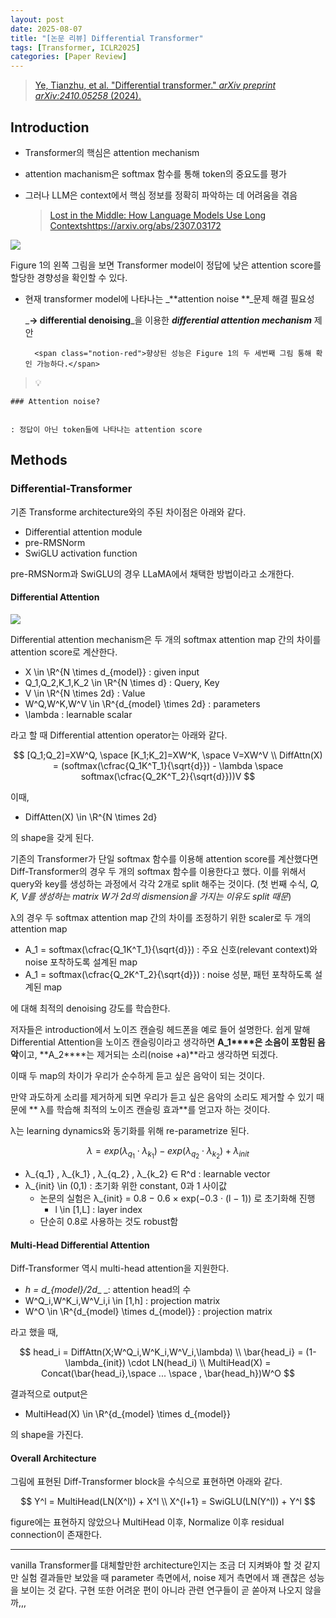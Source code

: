 ```yaml
---
layout: post
date: 2025-08-07
title: "[논문 리뷰] Differential Transformer"
tags: [Transformer, ICLR2025]
categories: [Paper Review]
---
```


> [Ye, Tianzhu, et al. "Differential transformer." ](https://arxiv.org/abs/2410.05258)[_arXiv preprint arXiv:2410.05258_](https://arxiv.org/abs/2410.05258)[ (2024).](https://arxiv.org/abs/2410.05258)



## Introduction

- Transformer의 핵심은 attention mechanism
- attention machanism은 softmax 함수를 통해 token의 중요도를 평가
- 그러나 LLM은 context에서 핵심 정보를 정확히 파악하는 데 어려움을 겪음

	> [Lost in the Middle: How Language Models Use Long Contextshttps://arxiv.org/abs/2307.03172](https://arxiv.org/abs/2307.03172)


![](https://prod-files-secure.s3.us-west-2.amazonaws.com/542b861c-36a8-4051-84e5-8804b6728dba/9083ea56-691a-4752-ae26-47f403431ac8/image.png?X-Amz-Algorithm=AWS4-HMAC-SHA256&X-Amz-Content-Sha256=UNSIGNED-PAYLOAD&X-Amz-Credential=ASIAZI2LB4664G7K6IFB%2F20251002%2Fus-west-2%2Fs3%2Faws4_request&X-Amz-Date=20251002T040056Z&X-Amz-Expires=3600&X-Amz-Security-Token=IQoJb3JpZ2luX2VjEIz%2F%2F%2F%2F%2F%2F%2F%2F%2F%2FwEaCXVzLXdlc3QtMiJHMEUCIQDOdn5f3mSd1GW8rOF4q6fZNP%2FIrDTKH6im2AMKb1GUYwIgahpUzLru1sEq3JKIbtHo3YVEcLF44cMte%2FMjWV8hfKkq%2FwMIJBAAGgw2Mzc0MjMxODM4MDUiDNeMr6REWQndlZGsiCrcA3mxlgSY87xT1wqRbUEt%2BFbSTgPcOpcXFbMpnHMeGN03P9uko8XUs3%2F5PIlFmRcDe%2F7fAyb%2F0FpNCtpkO1ScK45n9kHcFU07JCDCTAuvslET9LXriR8DPPhzcz9HXX87Yb6Z3ddOsjUrZSBFQDpF8AAIOsmwuGuktOPm9XV1N14FeCxa3VDVM7FV%2B5rMK%2FMIwe0MKAvD0BIDSqLxEsWgILwTqthPV4OxvQa6YYT3%2FSBR%2BJvZwoROOEVaKxGkm%2FtwozEeWzOyJ8I04A1BvzMcWweh21O6ys4%2FDx8zLWx2QKCa1BkX0T60%2BHVl4kDvlFkmtfHJ%2F2droOG8jnF54gTMC0AhJ1K9uqLrdM3c7HrRcXg%2FJ7ciJ4hTlN9LGC%2FUljK1nBT5DtJECtqYE1ONJrLUarQ7e428bIC%2BnQbIGK7U1cZMtH9ilNtvF6BWU2ii8DgBmpnAv8EW7GavwLmXy4bdv6kMTPl%2BV2QxOGzeQD6RrK4SCZVQRTPoPPl4qWEh203NpDGYWGpcTDsacHsEadcfpapSt4pVE%2F97nuZCiltZp7P6OYgFTffBhrKCxsBy9yzen50EE5eKjOv7Pc8JMkNxq4eIVh%2B3G3Q0QuXVcsxg5Z4MlbL9jHiBvd2aDQGQMLDe98YGOqUBp%2BpaPiYcr8EyR3uq35QlQbSlvRrctMaVHB6RtKXdeGZ2Whjo3UFUhFetKYu%2F3W7n4c7aKb8khz%2F%2FQZqDKfEMshWMzKNVP5hjekLXDSnB%2Bl2g7pDNkL9y0urBEDFeN7z%2FXlWs46WyGYYzyUw3z24fkqxXIcGjb04zDTRoprxhtnWFf698ClWEvbnB9ybskkVsdgRQdCq3L0v5oiVihGhK6LPeBj9T&X-Amz-Signature=6dfa25d81c148721dddecf1647cf86429e70963d6f6203d6e4dc001e51d2ff88&X-Amz-SignedHeaders=host&x-amz-checksum-mode=ENABLED&x-id=GetObject)


Figure 1의 왼쪽 그림을 보면 Transformer model이 정답에 낮은 attention score를 할당한 경향성을 확인할 수 있다.

- 현재 transformer model에 나타나는 _**attention noise **_문제 해결 필요성

	_**→ differential denoising**_을 이용한 _**differential attention mechanism**_ 제안


		<span class="notion-red">향상된 성능은 Figure 1의 두 세번째 그림 통해 확인 가능하다.</span>


> 💡 


	### Attention noise?


	: 정답이 아닌 token들에 나타나는 attention score



## Methods



### Differential-Transformer


기존 Transforme architecture와의 주된 차이점은 아래와 같다.

- Differential attention module
- pre-RMSNorm
- SwiGLU activation function

pre-RMSNorm과 SwiGLU의 경우 LLaMA에서 채택한 방법이라고 소개한다.



#### Differential Attention


![](https://prod-files-secure.s3.us-west-2.amazonaws.com/542b861c-36a8-4051-84e5-8804b6728dba/116d70b2-1963-4810-9167-f4c7d8a06e8f/image.png?X-Amz-Algorithm=AWS4-HMAC-SHA256&X-Amz-Content-Sha256=UNSIGNED-PAYLOAD&X-Amz-Credential=ASIAZI2LB4664G7K6IFB%2F20251002%2Fus-west-2%2Fs3%2Faws4_request&X-Amz-Date=20251002T040056Z&X-Amz-Expires=3600&X-Amz-Security-Token=IQoJb3JpZ2luX2VjEIz%2F%2F%2F%2F%2F%2F%2F%2F%2F%2FwEaCXVzLXdlc3QtMiJHMEUCIQDOdn5f3mSd1GW8rOF4q6fZNP%2FIrDTKH6im2AMKb1GUYwIgahpUzLru1sEq3JKIbtHo3YVEcLF44cMte%2FMjWV8hfKkq%2FwMIJBAAGgw2Mzc0MjMxODM4MDUiDNeMr6REWQndlZGsiCrcA3mxlgSY87xT1wqRbUEt%2BFbSTgPcOpcXFbMpnHMeGN03P9uko8XUs3%2F5PIlFmRcDe%2F7fAyb%2F0FpNCtpkO1ScK45n9kHcFU07JCDCTAuvslET9LXriR8DPPhzcz9HXX87Yb6Z3ddOsjUrZSBFQDpF8AAIOsmwuGuktOPm9XV1N14FeCxa3VDVM7FV%2B5rMK%2FMIwe0MKAvD0BIDSqLxEsWgILwTqthPV4OxvQa6YYT3%2FSBR%2BJvZwoROOEVaKxGkm%2FtwozEeWzOyJ8I04A1BvzMcWweh21O6ys4%2FDx8zLWx2QKCa1BkX0T60%2BHVl4kDvlFkmtfHJ%2F2droOG8jnF54gTMC0AhJ1K9uqLrdM3c7HrRcXg%2FJ7ciJ4hTlN9LGC%2FUljK1nBT5DtJECtqYE1ONJrLUarQ7e428bIC%2BnQbIGK7U1cZMtH9ilNtvF6BWU2ii8DgBmpnAv8EW7GavwLmXy4bdv6kMTPl%2BV2QxOGzeQD6RrK4SCZVQRTPoPPl4qWEh203NpDGYWGpcTDsacHsEadcfpapSt4pVE%2F97nuZCiltZp7P6OYgFTffBhrKCxsBy9yzen50EE5eKjOv7Pc8JMkNxq4eIVh%2B3G3Q0QuXVcsxg5Z4MlbL9jHiBvd2aDQGQMLDe98YGOqUBp%2BpaPiYcr8EyR3uq35QlQbSlvRrctMaVHB6RtKXdeGZ2Whjo3UFUhFetKYu%2F3W7n4c7aKb8khz%2F%2FQZqDKfEMshWMzKNVP5hjekLXDSnB%2Bl2g7pDNkL9y0urBEDFeN7z%2FXlWs46WyGYYzyUw3z24fkqxXIcGjb04zDTRoprxhtnWFf698ClWEvbnB9ybskkVsdgRQdCq3L0v5oiVihGhK6LPeBj9T&X-Amz-Signature=b6db89da3045b6dc0d5706537058229e9072db3f17ef8deb312eb3440bbe32f0&X-Amz-SignedHeaders=host&x-amz-checksum-mode=ENABLED&x-id=GetObject)


Differential attention mechanism은 두 개의 softmax attention map 간의 차이를 attention score로 계산한다.

- X \in \R^{N \times d\_{model}} : given input
- Q\_1,Q\_2,K\_1,K\_2 \in \R^{N \times d} : Query, Key
- V \in \R^{N \times 2d} : Value
- W^Q,W^K,W^V \in \R^{d\_{model} \times 2d} : parameters
- \lambda : learnable scalar

라고 할 때 Differential attention operator는 아래와 같다.


$$
[Q_1;Q_2]=XW^Q, \space [K_1;K_2]=XW^K, \space V=XW^V \\
DiffAttn(X) = (softmax(\cfrac{Q_1K^T_1}{\sqrt{d}}) - \lambda \space softmax(\cfrac{Q_2K^T_2}{\sqrt{d}}))V
$$


이때,

- DiffAtten(X) \in \R^{N \times 2d}

의 shape을 갖게 된다.


기존의 Transformer가 단일 softmax 함수를 이용해 attention score를 계산했다면 Diff-Transformer의 경우 두 개의 softmax 함수를 이용한다고 했다. 이를 위해서 query와 key를 생성하는 과정에서 각각 2개로 split 해주는 것이다. <span class="notion-red">(첫 번째 수식, </span><span class="notion-red">_Q, K, V를 생성하는 matrix W가 2d의 dismension을 가지는 이유도 split 때문_</span><span class="notion-red">)</span>


 λ의 경우 두 softmax attention map 간의 차이를 조정하기 위한 scaler로 두 개의 attention map

- A\_1 = softmax(\cfrac{Q\_1K^T\_1}{\sqrt{d}}) : 주요 신호(relevant context)와 noise 포착하도록 설계된 map
- A\_1 = softmax(\cfrac{Q\_2K^T\_2}{\sqrt{d}}) : noise 성분, 패턴 포착하도록 설계된 map 

에 대해 최적의 denoising 강도를 학습한다.


저자들은 introduction에서 노이즈 캔슬링 헤드폰을 예로 들어 설명한다. 쉽게 말해 Differential Attention을 노이즈 캔슬링이라고 생각하면 **A\_1****은 소음이 포함된 음악**이고, **A\_2****는 제거되는 소리(noise +a)**라고 생각하면 되겠다. 


이때 두 map의 차이가 우리가 순수하게 듣고 싶은 음악이 되는 것이다. 


만약 과도하게 소리를 제거하게 되면 우리가 듣고 싶은 음악의 소리도 제거할 수 있기 때문에 ** λ를 학습해 최적의 노이즈 캔슬링 효과**를 얻고자 하는 것이다.


λ는 learning dynamics와 동기화를 위해 re-parametrize 된다.


$$
\lambda = exp(\lambda_{q_1} \cdot \lambda_{k_1}) - exp(\lambda_{q_2} \cdot \lambda_{k_2}) + \lambda_{init}
$$

- λ\_{q\_1} , λ\_{k\_1} , λ\_{q\_2} , λ\_{k\_2} ∈ R^d : learnable vector
- λ\_{init} \in (0,1) : 초기화 위한 constant, 0과 1 사이값
	- 논문의 실험은 λ\_{init} = 0.8 − 0.6 × exp(−0.3 · (l − 1)) 로 초기화해 진행
		- l \in [1,L] : layer index
	- 단순히 0.8로 사용하는 것도 robust함


#### **Multi-Head Differential Attention**


Diff-Transformer 역시 multi-head attention을 지원한다.

- _h = d\_{model}/2d__ _: attention head의 수
- W^Q\_i,W^K\_i,W^V\_i,i \in [1,h] : projection matrix
- W^O \in \R^{d\_{model} \times d\_{model}} : projection matrix

라고 했을 때,


$$
head_i = DiffAttn(X;W^Q_i,W^K_i,W^V_i,\lambda) \\
\bar{head_i} = (1-\lambda_{init}) \cdot LN(head_i) \\
MultiHead(X) = Concat(\bar{head_i},\space ... \space , \bar{head_h})W^O
$$


결과적으로 output은

- MultiHead(X) \in \R^{d\_{model} \times d\_{model}}

의 shape을 가진다.



#### Overall Architecture


그림에 표현된 Diff-Transformer block을 수식으로 표현하면 아래와 같다.


$$
Y^l = MultiHead(LN(X^l)) + X^l \\
X^{l+1} = SwiGLU(LN(Y^l)) + Y^l
$$


figure에는 표현하지 않았으나 MultiHead 이후, Normalize 이후 residual connection이 존재한다.


---


vanilla Transformer를 대체할만한 architecture인지는 조금 더 지켜봐야 할 것 같지만 실험 결과들만 보았을 때 parameter 측면에서, noise 제거 측면에서 꽤 괜찮은 성능을 보이는 것 같다. 구현 또한 어려운 편이 아니라 관련 연구들이 곧 쏟아져 나오지 않을까,,,

